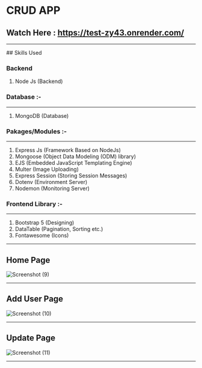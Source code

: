 # CRUD APP
## Watch Here : https://test-zy43.onrender.com/
<hr>
## Skills Used

### Backend
1. Node Js (Backend)

### Database :-
----------------------------------------------------------------------------------------------------
 1. MongoDB (Database)
 
 ### Pakages/Modules :-
 ---------------------------------------------------------------------------------------------------
 1. Express Js (Framework Based on NodeJs)
 2. Mongoose (Object Data Modeling (ODM) library)
 3. EJS (Embedded JavaScript Templating Engine)
 4. Multer (Image Uploading)
 5. Express Session (Storing Session Messages)
 6. Dotenv (Environment Server)
 7. Nodemon (Monitoring Server)
 
 ### Frontend Library :-
 ---------------------------------------------------------------------------------------------------
 1. Bootstrap 5 (Designing)
 2. DataTable (Pagination, Sorting etc.)
 3. Fontawesome (Icons)
 
 
 ---------------------------------------------------------------------------------------------------
 ## Home Page
 
 ![Screenshot (9)](https://user-images.githubusercontent.com/76771020/209817692-0f21d052-63fe-4129-93f7-040dfb49a6b9.png)
 
 <hr>
 
 ## Add User Page
 
 ![Screenshot (10)](https://user-images.githubusercontent.com/76771020/209817795-1fba6fd9-038a-47fe-8102-9d96504b5349.png)
 
 <hr>
 
 ## Update Page
 
 ![Screenshot (11)](https://user-images.githubusercontent.com/76771020/209817853-72f5fbc0-e8a3-46a5-bf07-b52c7da739ad.png)

<hr>
 
